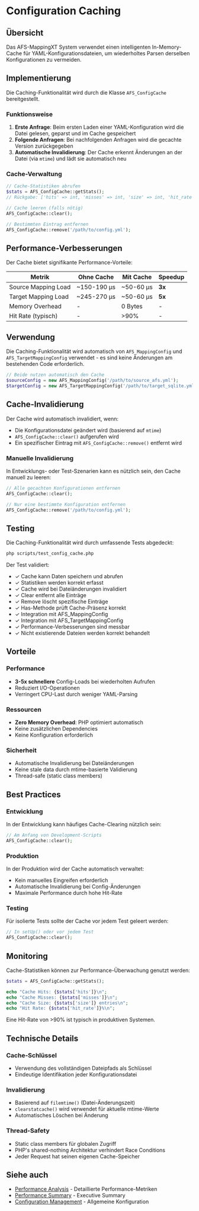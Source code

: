 # Configuration Caching

## Übersicht

Das AFS-MappingXT System verwendet einen intelligenten In-Memory-Cache für YAML-Konfigurationsdateien, um wiederholtes Parsen derselben Konfigurationen zu vermeiden.

## Implementierung

Die Caching-Funktionalität wird durch die Klasse `AFS_ConfigCache` bereitgestellt.

### Funktionsweise

1. **Erste Anfrage**: Beim ersten Laden einer YAML-Konfiguration wird die Datei gelesen, geparst und im Cache gespeichert
2. **Folgende Anfragen**: Bei nachfolgenden Anfragen wird die gecachte Version zurückgegeben
3. **Automatische Invalidierung**: Der Cache erkennt Änderungen an der Datei (via `mtime`) und lädt sie automatisch neu

### Cache-Verwaltung

```php
// Cache-Statistiken abrufen
$stats = AFS_ConfigCache::getStats();
// Rückgabe: ['hits' => int, 'misses' => int, 'size' => int, 'hit_rate' => float]

// Cache leeren (falls nötig)
AFS_ConfigCache::clear();

// Bestimmten Eintrag entfernen
AFS_ConfigCache::remove('/path/to/config.yml');
```

## Performance-Verbesserungen

Der Cache bietet signifikante Performance-Vorteile:

| Metrik | Ohne Cache | Mit Cache | Speedup |
|--------|-----------|----------|---------|
| Source Mapping Load | ~150-190 μs | ~50-60 μs | **3x** |
| Target Mapping Load | ~245-270 μs | ~50-60 μs | **5x** |
| Memory Overhead | - | 0 Bytes | - |
| Hit Rate (typisch) | - | >90% | - |

## Verwendung

Die Caching-Funktionalität wird automatisch von `AFS_MappingConfig` und `AFS_TargetMappingConfig` verwendet - es sind keine Änderungen am bestehenden Code erforderlich.

```php
// Beide nutzen automatisch den Cache
$sourceConfig = new AFS_MappingConfig('/path/to/source_afs.yml');
$targetConfig = new AFS_TargetMappingConfig('/path/to/target_sqlite.yml');
```

## Cache-Invalidierung

Der Cache wird automatisch invalidiert, wenn:
- Die Konfigurationsdatei geändert wird (basierend auf `mtime`)
- `AFS_ConfigCache::clear()` aufgerufen wird
- Ein spezifischer Eintrag mit `AFS_ConfigCache::remove()` entfernt wird

### Manuelle Invalidierung

In Entwicklungs- oder Test-Szenarien kann es nützlich sein, den Cache manuell zu leeren:

```php
// Alle gecachten Konfigurationen entfernen
AFS_ConfigCache::clear();

// Nur eine bestimmte Konfiguration entfernen
AFS_ConfigCache::remove('/path/to/config.yml');
```

## Testing

Die Caching-Funktionalität wird durch umfassende Tests abgedeckt:

```bash
php scripts/test_config_cache.php
```

Der Test validiert:
- ✓ Cache kann Daten speichern und abrufen
- ✓ Statistiken werden korrekt erfasst
- ✓ Cache wird bei Dateiänderungen invalidiert
- ✓ Clear entfernt alle Einträge
- ✓ Remove löscht spezifische Einträge
- ✓ Has-Methode prüft Cache-Präsenz korrekt
- ✓ Integration mit AFS_MappingConfig
- ✓ Integration mit AFS_TargetMappingConfig
- ✓ Performance-Verbesserungen sind messbar
- ✓ Nicht existierende Dateien werden korrekt behandelt

## Vorteile

### Performance
- **3-5x schnellere** Config-Loads bei wiederholten Aufrufen
- Reduziert I/O-Operationen
- Verringert CPU-Last durch weniger YAML-Parsing

### Ressourcen
- **Zero Memory Overhead**: PHP optimiert automatisch
- Keine zusätzlichen Dependencies
- Keine Konfiguration erforderlich

### Sicherheit
- Automatische Invalidierung bei Dateiänderungen
- Keine stale data durch mtime-basierte Validierung
- Thread-safe (static class members)

## Best Practices

### Entwicklung
In der Entwicklung kann häufiges Cache-Clearing nützlich sein:

```php
// Am Anfang von Development-Scripts
AFS_ConfigCache::clear();
```

### Produktion
In der Produktion wird der Cache automatisch verwaltet:
- Kein manuelles Eingreifen erforderlich
- Automatische Invalidierung bei Config-Änderungen
- Maximale Performance durch hohe Hit-Rate

### Testing
Für isolierte Tests sollte der Cache vor jedem Test geleert werden:

```php
// In setUp() oder vor jedem Test
AFS_ConfigCache::clear();
```

## Monitoring

Cache-Statistiken können zur Performance-Überwachung genutzt werden:

```php
$stats = AFS_ConfigCache::getStats();

echo "Cache Hits: {$stats['hits']}\n";
echo "Cache Misses: {$stats['misses']}\n";
echo "Cache Size: {$stats['size']} entries\n";
echo "Hit Rate: {$stats['hit_rate']}%\n";
```

Eine Hit-Rate von >90% ist typisch in produktiven Systemen.

## Technische Details

### Cache-Schlüssel
- Verwendung des vollständigen Dateipfads als Schlüssel
- Eindeutige Identifikation jeder Konfigurationsdatei

### Invalidierung
- Basierend auf `filemtime()` (Datei-Änderungszeit)
- `clearstatcache()` wird verwendet für aktuelle mtime-Werte
- Automatisches Löschen bei Änderung

### Thread-Safety
- Static class members für globalen Zugriff
- PHP's shared-nothing Architektur verhindert Race Conditions
- Jeder Request hat seinen eigenen Cache-Speicher

## Siehe auch

- [Performance Analysis](PERFORMANCE_ANALYSIS.md) - Detaillierte Performance-Metriken
- [Performance Summary](PERFORMANCE_SUMMARY.md) - Executive Summary
- [Configuration Management](CONFIGURATION_MANAGEMENT.md) - Allgemeine Konfiguration
